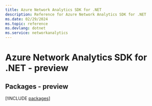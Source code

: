```yaml
---
title: Azure Network Analytics SDK for .NET
description: Reference for Azure Network Analytics SDK for .NET
ms.date: 02/29/2024
ms.topic: reference
ms.devlang: dotnet
ms.service: networkanalytics
---
```

# Azure Network Analytics SDK for .NET - preview
## Packages - preview
[!INCLUDE [packages](network-analytics-index.md)]